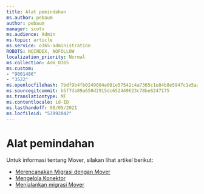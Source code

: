 ```yaml
---
title: Alat pemindahan
ms.author: pebaum
author: pebaum
manager: scotv
ms.audience: Admin
ms.topic: article
ms.service: o365-administration
ROBOTS: NOINDEX, NOFOLLOW
localization_priority: Normal
ms.collection: Adm_O365
ms.custom:
- "9001486"
- "3522"
ms.openlocfilehash: 7bdf9b4fb0249084e081e57542c4a7365c1e84b8e5947c1e5aa90c3118f3930f
ms.sourcegitcommit: b5f7da89a650d2915dc652449623c78be6247175
ms.translationtype: MT
ms.contentlocale: id-ID
ms.lasthandoff: 08/05/2021
ms.locfileid: "53992042"
---
```

# <a name="mover"></a>Alat pemindahan

Untuk informasi tentang Mover, silakan lihat artikel berikut:

- [Merencanakan Migrasi dengan Mover](https://docs.microsoft.com/sharepointmigration/mover-plan-migration)
- [Mengelola Konektor](https://docs.microsoft.com/sharepointmigration/mover-manage-connectors)
- [Menjalankan migrasi Mover](https://docs.microsoft.com/sharepointmigration/mover-running-migration)
